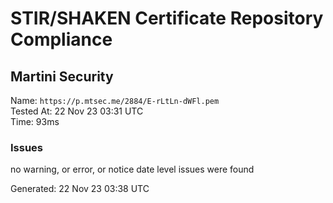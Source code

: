 # STIR/SHAKEN Certificate Repository Compliance

## Martini Security

Name: `https://p.mtsec.me/2884/E-rLtLn-dWFl.pem`\
Tested At: 22 Nov 23 03:31 UTC\
Time: 93ms

### Issues

no warning, or error, or notice date level issues were found

Generated: 22 Nov 23 03:38 UTC